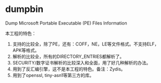 # dumpbin
Dump Microsoft Portable Executable (PE) Files Information

本工程的特色：
1. 支持的比较全，除了PE，还有：COFF，NE，LE等文件格式。不支持ELF，APK等格式。
2. 解析的比较全，所有的DIRECTORY_ENTRIES都解析了。
3. SECURITY/数字证书解析的比较深入和全面，用了好几种解析的办法。
4. 用到了反汇编引擎，这不是本工程的特色。备注：Zydis。
5. 用到了openssl, tiny-asn1等第三方的库。
